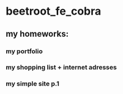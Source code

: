 # beetroot_fe_cobra

## my homeworks:

### my portfolio

### my shopping list + internet adresses

### my simple site p.1
